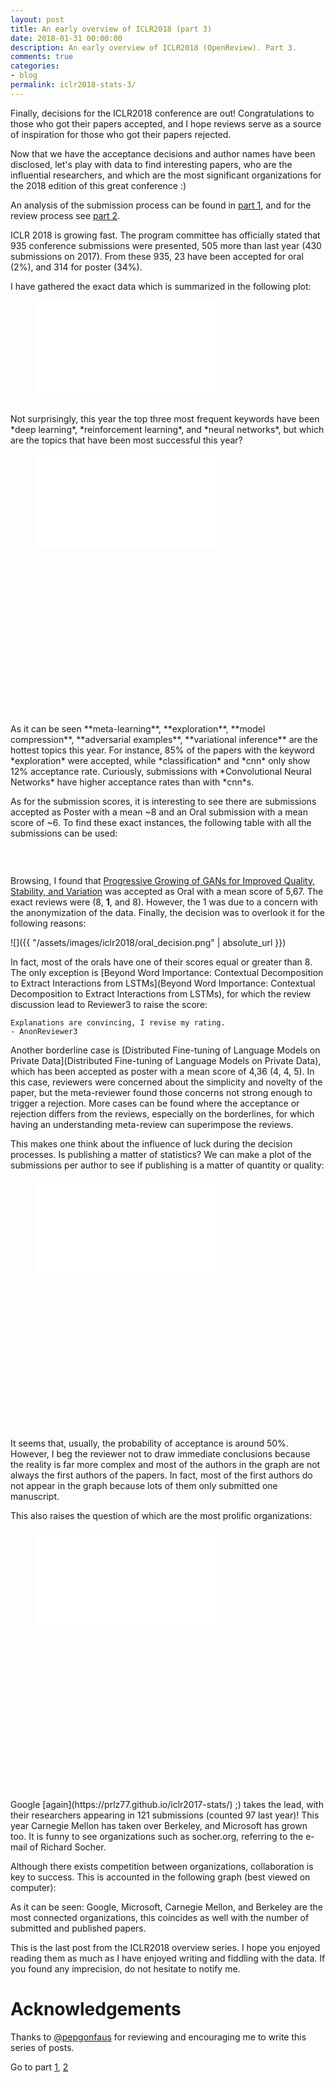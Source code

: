 ```yaml
---
layout: post
title: An early overview of ICLR2018 (part 3)
date: 2018-01-31 00:00:00
description: An early overview of ICLR2018 (OpenReview). Part 3.
comments: true
categories:
- blog
permalink: iclr2018-stats-3/
---
```


Finally, decisions for the ICLR2018 conference are out! Congratulations to 
those who got their papers accepted, and I hope reviews serve as a source of
inspiration for those who got their papers rejected. 

Now that we have the acceptance decisions and author names have been disclosed, 
let's play with data to find interesting papers, who are the influential researchers, 
and which are the most significant organizations for the 2018 edition of this 
great conference :)

An analysis of the submission process can be found in 
[part 1](https://prlz77.github.io/iclr2018-stats/), and for the review process 
see [part 2](https://prlz77.github.io/iclr2018-stats-2/).

<!---->

ICLR 2018 is
growing fast. The program committee has officially stated that 935 conference 
submissions were presented, 505 more than last year (430 submissions on 2017). 
From these 935, 23 have been accepted for oral (2%), and 314 for poster (34%).

I have gathered the exact data which is summarized in the following plot:

<figure>
    <embed type="image/svg+xml" src='{{ "/assets/images/iclr2018/score_decision_histogram.svg" | absolute_url }}' />
</figure>
<br>
Not surprisingly, this year the top three  most frequent keywords have been *deep learning*, 
*reinforcement learning*, and *neural networks*, but which are the topics that
have been most successful this year?

<figure style="height:400px; overflow:scroll;">
    <embed type="image/svg+xml" src='{{ "/assets/images/iclr2018/keywords.svg" | absolute_url }}' />
</figure>
<br>
As it can be seen **meta-learning**, **exploration**, **model compression**,
**adversarial examples**, **variational inference** are the hottest topics this
year. For instance, 85% of the papers with the keyword *exploration* were accepted, 
while *classification* and *cnn* only show 12% acceptance rate. Curiously, submissions
with *Convolutional Neural Networks* have higher acceptance rates than with *cnn*s.


As for the submission scores, it is interesting to see there are submissions accepted as Poster
with a mean ~8 and an Oral submission with a mean score of ~6. To find these exact instances,
the following table with all the submissions can be used:


<link rel="stylesheet" type="text/css" href="https://cdn.datatables.net/v/dt/jq-3.2.1/dt-1.10.16/r-2.2.1/datatables.min.css"/>
 
<script type="text/javascript" src="https://cdn.datatables.net/v/dt/jq-3.2.1/dt-1.10.16/r-2.2.1/datatables.min.js"></script>
<script>
    $(document).ready(function() {
        $.getJSON('{{ "/assets/js/iclr2018/iclr2018.json" | absolute_url }}', function (table_data) {
            $('#iclr2018').DataTable({
                data: table_data,
                columns: [
                    {title: "Title", className: "dt-body-nowrap"},
                    {title: "Min score", className: "dt-center"},
                    {title: "Max Score", className: "dt-center"},
                    {title: "Mean Score", className: "dt-center"},
                    {title: "#MSGs", className: "dt-center"},
                    {title: "Last update", className: "dt-center"},
                    {title: "Decision", className: "dt-center"},
                ],
                "order": [[6, "asc"], [3, "desc"]]
            });
        });
    });
</script>

<table id="iclr2018" class="compact stripe order-column hover responsive" width="90%" cellspacing="0" style="font-size:0.875rem;"></table>
<br>

Browsing, I found that [Progressive Growing of GANs for Improved Quality, Stability, and Variation](https://openreview.net/forum?id=Hk99zCeAb) was accepted as Oral with a mean score of 5,67. 
The exact reviews were (8, **1**, and 8). However, the 1 was due to a concern with
the anonymization of the data. Finally, the decision was to overlook it
for the following reasons:

![]({{ "/assets/images/iclr2018/oral_decision.png" | absolute_url }})

In fact, most of the orals have one of their scores equal or greater than 8. The
only exception is [Beyond Word Importance: Contextual Decomposition to Extract Interactions from LSTMs](Beyond Word Importance: Contextual Decomposition to Extract Interactions from LSTMs), 
for which the review discussion lead to Reviewer3 to raise the score:

```
Explanations are convincing, I revise my rating.
- AnonReviewer3
```

Another borderline case is [Distributed Fine-tuning of Language Models on Private Data](Distributed Fine-tuning of Language Models on Private Data), which has been accepted as poster with a mean
score of 4,36 (4, 4, 5). In this case, reviewers were concerned about the 
simplicity and novelty of the paper, but the meta-reviewer found those concerns
not strong enough to trigger a rejection. More cases can be found where the acceptance
or rejection differs from the reviews, especially on the borderlines, for which
having an understanding meta-review can superimpose the reviews.

This makes one think about the influence of luck during the decision processes.
Is publishing a matter of statistics? We can make a plot of the submissions per 
author to see if publishing is a matter of quantity or quality:

<figure style="height:400px; overflow:scroll;">
    <embed type="image/svg+xml" src='{{ "/assets/images/iclr2018/authors.svg" | absolute_url }}' />
</figure>

It seems that, usually, the probability of acceptance is around 50%. However,
I beg the reviewer not to draw immediate conclusions because the reality is far more complex
and most of the authors in the graph are not always the first authors of the papers.
In fact, most of the first authors do not appear in the graph because lots of 
them only submitted one manuscript.

This also raises the question of which are the most prolific organizations:

<figure style="height:400px; overflow:scroll;">
    <embed type="image/svg+xml" src='{{ "/assets/images/iclr2018/affiliations.svg" | absolute_url }}' />
</figure>
<br>
Google [again](https://prlz77.github.io/iclr2017-stats/) ;) takes the lead, with 
their researchers appearing in 121 submissions (counted 97 last year)! This year
Carnegie Mellon has taken over Berkeley, and Microsoft has grown too. It is funny
to see organizations such as socher.org, referring to the e-mail of Richard Socher.

Although there exists competition between organizations, collaboration is key to
success. This is accounted in the following graph (best viewed on computer):

<div id="interactions" style="text-align:center;">
</div>

As it can be seen: Google, Microsoft, Carnegie Mellon, and Berkeley are the most 
connected organizations, this coincides as well with the number of submitted and
published papers.


This is the last post from the ICLR2018 overview series. I hope you enjoyed reading 
them as much as I have enjoyed writing and fiddling with the data. If you 
found any imprecision, do not hesitate to notify me.


<style>
.node {
  font: 300 11px "Helvetica Neue", Helvetica, Arial, sans-serif;
  fill: #bbb;
}

.node:hover {
  fill: #000;
}

.link {
  stroke: steelblue;
  stroke-opacity: 0.1;
  fill: none;
  pointer-events: none;
}

.node:hover,
.node--source,
.node--target {
  font-weight: 700;
}

.node--source {
  fill: #2ca02c;
}

.node--target {
  fill: #d62728;
}

.link--source,
.link--target {
  stroke-opacity: 1;
  stroke-width: 2px;
}

.link--source {
  stroke: #d62728;
}

.link--target {
  stroke: #d62728;
}

</style>

<script src="https://d3js.org/d3.v4.min.js"></script>
<script>

var diameter = 800,
    radius = diameter / 2,
    innerRadius = radius - 120;

var cluster = d3.cluster()
    .size([360, innerRadius]);

var line = d3.radialLine()
    .curve(d3.curveBundle.beta(0.85))
    .radius(function(d) { return d.y; })
    .angle(function(d) { return d.x / 180 * Math.PI; });

var svg = d3.select("#interactions").append("svg")
    .attr("width", diameter)
    .attr("height", diameter)
  .append("g")
    .attr("transform", "translate(" + radius + "," + radius + ")");

var link = svg.append("g").selectAll(".link"),
    node = svg.append("g").selectAll(".node");

d3.json('{{ "/assets/js/iclr2018/affiliation_links.json" | absolute_url }}', function(error, classes) {
  if (error) throw error;

  var root = packageHierarchy(classes)
      .sum(function(d) { return d.size; });

  cluster(root);

  link = link
    .data(packageImports(root.leaves()))
    .enter().append("path")
      .each(function(d) { d.source = d[0], d.target = d[d.length - 1]; })
      .attr("class", "link")
      .attr("d", line);

  node = node
    .data(root.leaves())
    .enter().append("text")
      .attr("class", "node")
      .attr("dy", "0.31em")
      .attr("transform", function(d) { return "rotate(" + (d.x - 90) + ")translate(" + (d.y + 8) + ",0)" + (d.x < 180 ? "" : "rotate(180)"); })
      .attr("text-anchor", function(d) { return d.x < 180 ? "start" : "end"; })
      .text(function(d) { return d.data.key; })
      .on("mouseover", mouseovered)
      .on("mouseout", mouseouted);
});

function mouseovered(d) {
  node
      .each(function(n) { n.target = n.source = false; });

  link
      .classed("link--target", function(l) { if (l.target === d) return l.source.source = true; })
      //.classed("link--source", function(l) { if (l.source === d) return l.target.target = true; })
    .filter(function(l) { return l.target === d || l.source === d; })
      .raise();

  node
      .classed("node--target", function(n) { return n.target; })
      //.classed("node--source", function(n) { return n.source; });
}

function mouseouted(d) {
  link
      .classed("link--target", false)
     // .classed("link--source", false);

  node
      .classed("node--target", false)
     // .classed("node--source", false);
}

// Lazily construct the package hierarchy from class names.
function packageHierarchy(classes) {
  var map = {};

  function find(name, data) {
    var node = map[name], i;
    if (!node) {
      node = map[name] = data || {name: name, children: []};
      if (name.length) {
        node.parent = find("");
        node.parent.children.push(node);
        node.key = name;
      }
    }
    return node;
  }

  classes.forEach(function(d) {
    find(d.name, d);
  });

  return d3.hierarchy(map[""]);
}

// Return a list of imports for the given array of nodes.
function packageImports(nodes) {
  var map = {},
      imports = [];

  // Compute a map from name to node.
  nodes.forEach(function(d) {
    map[d.data.name] = d;
  });

  // For each import, construct a link from the source to target node.
  nodes.forEach(function(d) {
    if (d.data.imports) d.data.imports.forEach(function(i) {
      imports.push(map[d.data.name].path(map[i]));
    });
  });

  return imports;
}
var new_w = $(window).width() / (800);
$("#interactions").css("zoom", new_w).css("width", $(window).width())

</script>


# Acknowledgements
Thanks to [@pepgonfaus](https://twitter.com/pepgonfaus) for reviewing and encouraging 
me to write this series of posts.

Go to part [1](https://prlz77.github.io/iclr2018-stats/), [2](https://prlz77.github.io/iclr2018-stats-2/)


